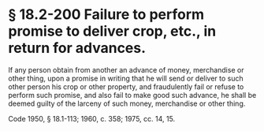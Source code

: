 # § 18.2-200 Failure to perform promise to deliver crop, etc., in return for advances.

<p>If any person obtain from another an advance of money, merchandise or other thing, upon a promise in writing that he will send or deliver to such other person his crop or other property, and fraudulently fail or refuse to perform such promise, and also fail to make good such advance, he shall be deemed guilty of the larceny of such money, merchandise or other thing.</p><p>Code 1950, § 18.1-113; 1960, c. 358; 1975, cc. 14, 15.</p>